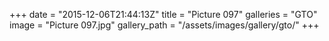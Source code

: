 +++
date = "2015-12-06T21:44:13Z"
title = "Picture 097"
galleries = "GTO"
image = "Picture 097.jpg"
gallery_path = "/assets/images/gallery/gto/"
+++
